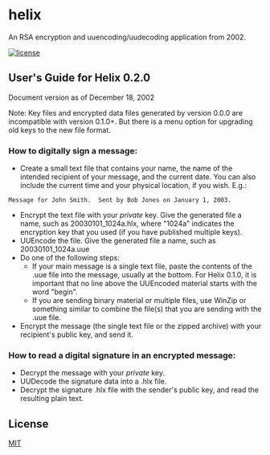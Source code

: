 # helix
An RSA encryption and uuencoding/uudecoding application from 2002.

[![license](https://img.shields.io/github/license/mashape/apistatus.svg)](https://github.com/tom-weatherhead/helix/blob/master/LICENSE)

## User's Guide for Helix 0.2.0
Document version as of December 18, 2002

Note: Key files and encrypted data files generated by version 0.0.0 are incompatible with version 0.1.0+.  But there is a menu option for upgrading old keys to the new file format.

### How to digitally sign a message:

- Create a small text file that contains your name, the name of the intended recipient of your message, and the current date.  You can also include the current time and your physical location, if you wish. E.g.:
```
Message for John Smith.  Sent by Bob Jones on January 1, 2003.
```
- Encrypt the text file with your *private* key.  Give the generated file a name, such as 20030101_1024a.hlx, where "1024a" indicates the encryption key that you used (if you have published multiple keys).
- UUEncode the file.  Give the generated file a name, such as 20030101_1024a.uue
- Do one of the following steps:
	- If your main message is a single text file, paste the contents of the .uue file into the message, usually at the bottom.  For Helix 0.1.0, it is important that no line above the UUEncoded material starts with the word "begin".
	- If you are sending binary material or multiple files, use WinZip or something similar to combine the file(s) that you are sending with the .uue file.
- Encrypt the message (the single text file or the zipped archive) with your recipient's public key, and send it.

### How to read a digital signature in an encrypted message:

- Decrypt the message with your *private* key.
- UUDecode the signature data into a .hlx file.
- Decrypt the signature .hlx file with the sender's public key, and read the resulting plain text.

## License
[MIT](https://choosealicense.com/licenses/mit/)
